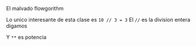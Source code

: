 El malvado flowgorithm

Lo unico interesante de esta clase es
`10 // 3 = 3`
El `//` es la division entera digamos

Y `**` es potencia
